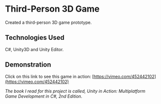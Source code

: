 # Third-Person 3D Game

Created a third-person 3D game prototype.

## Technologies Used

C#, Unity3D and Unity Editor.

## Demonstration

Click on this link to see this game in action: [https://vimeo.com/452442102](https://vimeo.com/452442102)


*The book I read for this project is called, Unity in Action: Multiplatform Game Development in C#, 2nd Edition.*
